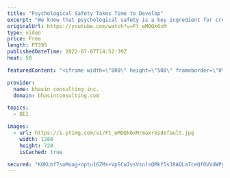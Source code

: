 ```yaml
---
title: "Psychological Safety Takes Time to Develop"
excerpt: "We know that psychological safety is a key ingredient for creating workplaces that are rooted in trust, inclusion, authenticity, innovation and high-performance. But it’s an experience that takes time to cultivate and nurture in any organization. In this video, DEI expert Dr. Komal Bhasin shares why"
originalUrl: https://youtube.com/watch?v=Ft_eMOQk6xM
type: video
price: Free
length: PT39S
publishedDateTime: 2022-07-07T14:52:39Z
heat: 50

featuredContent: "<iframe width=\"800\" height=\"500\" frameborder=\"0\" src=\"https://www.youtube.com/embed/Ft_eMOQk6xM\" allow=\"accelerometer; autoplay; encrypted-media; gyroscope; picture-in-picture\" allowfullscreen></iframe>"

provider:
  name: bhasin consulting inc.
  domain: bhasinconsulting.com

topics:
  - DEI

images:
  - url: https://i.ytimg.com/vi/Ft_eMOQk6xM/maxresdefault.jpg
    width: 1280
    height: 720
    isCached: true

secured: "KOKLbf7soMoag+optu16ZMs+VpSCwIvsVsnlsQMkf5sJ8AQLaTceQfOVVdWPy3CH40OZHwCB80Nolmo2sXqY7p4U6ji9J6EhpcfFYgWEtxVQLstMR8We8z7TGqEPPGN3jjAM+qEx8HdDHE2oaDZhBEa2+Q6pglVgjt9k478QpHMmx6T0tOmOtm8rWAdn0e5j7Z/IEzpjLsT6OrMdxY1tGsiGZcIn/vchNfrloAYkv38lSitZeJqSKcsqnoAw+ob/YwDxGcoXjd8iAXOr5VCe5DwUuC3w3wbXBCpW7JUjGhLhhsNUmL+WhXVpwcRcVt8bNTo8kbObsFRfq2JOhqa/160uOXSgcfOj4Migvfyp+MbQFuwqOS/S4vXKRvb0Yz6aGp13dAxZjKHipDKEh5L/iw==;G2GxmxKEOB7qGna9XNICjg=="
---
```


